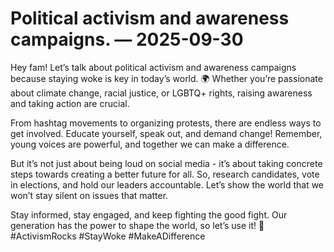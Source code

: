 # Political activism and awareness campaigns. — 2025-09-30

Hey fam! Let’s talk about political activism and awareness campaigns because staying woke is key in today’s world. 🌍 Whether you’re passionate about climate change, racial justice, or LGBTQ+ rights, raising awareness and taking action are crucial.

From hashtag movements to organizing protests, there are endless ways to get involved. Educate yourself, speak out, and demand change! Remember, young voices are powerful, and together we can make a difference.

But it’s not just about being loud on social media - it’s about taking concrete steps towards creating a better future for all. So, research candidates, vote in elections, and hold our leaders accountable. Let’s show the world that we won’t stay silent on issues that matter.

Stay informed, stay engaged, and keep fighting the good fight. Our generation has the power to shape the world, so let’s use it! 💪 #ActivismRocks #StayWoke #MakeADifference
